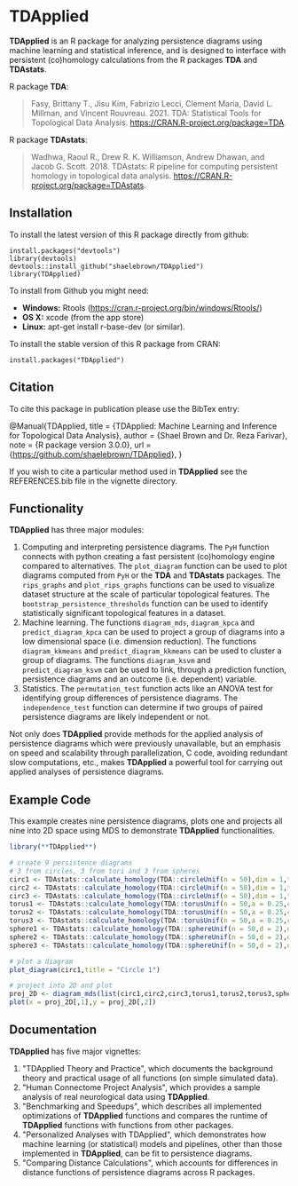 
<!-- README.md is generated from README.Rmd. Please edit that file -->

# **TDApplied**

<!-- badges: start -->
<!-- badges: end -->

**TDApplied** is an R package for analyzing persistence diagrams using
machine learning and statistical inference, and is designed to interface
with persistent (co)homology calculations from the R packages **TDA** and
**TDAstats**.

R package **TDA**:

> Fasy, Brittany T., Jisu Kim, Fabrizio Lecci, Clement Maria, David L.
> Millman, and Vincent Rouvreau. 2021. TDA: Statistical Tools for
> Topological Data Analysis. <https://CRAN.R-project.org/package=TDA>.

R package **TDAstats**:

> Wadhwa, Raoul R., Drew R. K. Williamson, Andrew Dhawan, and Jacob G.
> Scott. 2018. TDAstats: R pipeline for computing persistent homology in
> topological data analysis.
> <https://CRAN.R-project.org/package=TDAstats>.

## Installation

To install the latest version of this R package directly from github:

    install.packages("devtools")
    library(devtools)
    devtools::install_github("shaelebrown/TDApplied")
    library(TDApplied)

To install from Github you might need:

-   **Windows:** Rtools
    (<https://cran.r-project.org/bin/windows/Rtools/>)
-   **OS X:** xcode (from the app store)
-   **Linux:** apt-get install r-base-dev (or similar).

To install the stable version of this R package from CRAN:

    install.packages("TDApplied")

## Citation

To cite this package in publication please use the BibTex entry:

@Manual{TDApplied, title = {TDApplied: Machine Learning and Inference
for Topological Data Analysis}, author = {Shael Brown and Dr. Reza
Farivar}, note = {R package version 3.0.0}, url =
{<https://github.com/shaelebrown/TDApplied>}, }

If you wish to cite a particular method used in **TDApplied** see the
REFERENCES.bib file in the vignette directory.

## Functionality

**TDApplied** has three major modules:

1. Computing and interpreting persistence diagrams. The `PyH` function connects with python creating a fast persistent (co)homology engine compared to alternatives. The `plot_diagram` function can be used to plot diagrams computed from `PyH` or the **TDA** and **TDAstats** packages. The `rips_graphs` and `plot_rips_graphs` functions can be used to visualize dataset structure at the scale of particular topological features. The `bootstrap_persistence_thresholds` function can be used to identify statistically significant topological features in a dataset.
2. Machine learning. The functions `diagram_mds`, `diagram_kpca` and `predict_diagram_kpca` can be used to project a group of diagrams into a low dimensional space (i.e. dimension reduction). The functions `diagram_kkmeans` and `predict_diagram_kkmeans` can be used to cluster a group of diagrams. The functions `diagram_ksvm` and `predict_diagram_ksvm` can be used to link, through a prediction function, persistence diagrams and an outcome (i.e. dependent) variable.
3. Statistics. The `permutation_test` function acts like an ANOVA test for identifying group differences of persistence diagrams. The `independence_test` function can determine if two groups of paired persistence diagrams are likely independent or not.

Not only does **TDApplied** provide methods for the applied analysis of persistence diagrams which were previously unavailable, but an emphasis on speed and scalability through parallelization, C code, avoiding redundant slow computations, etc., makes **TDApplied** a powerful tool for carrying out applied analyses of persistence diagrams.

## Example Code

This example creates nine persistence diagrams, plots one and projects
all nine into 2D space using MDS to demonstrate **TDApplied**
functionalities.

``` r
library(**TDApplied**)

# create 9 persistence diagrams
# 3 from circles, 3 from tori and 3 from spheres
circ1 <- TDAstats::calculate_homology(TDA::circleUnif(n = 50),dim = 1,threshold = 1)
circ2 <- TDAstats::calculate_homology(TDA::circleUnif(n = 50),dim = 1,threshold = 1)
circ3 <- TDAstats::calculate_homology(TDA::circleUnif(n = 50),dim = 1,threshold = 1)
torus1 <- TDAstats::calculate_homology(TDA::torusUnif(n = 50,a = 0.25,c = 1),dim = 1,threshold = 1)
torus2 <- TDAstats::calculate_homology(TDA::torusUnif(n = 50,a = 0.25,c = 1),dim = 1,threshold = 1)
torus3 <- TDAstats::calculate_homology(TDA::torusUnif(n = 50,a = 0.25,c = 1),dim = 1,threshold = 1)
sphere1 <- TDAstats::calculate_homology(TDA::sphereUnif(n = 50,d = 2),dim = 1,threshold = 1)
sphere2 <- TDAstats::calculate_homology(TDA::sphereUnif(n = 50,d = 2),dim = 1,threshold = 1)
sphere3 <- TDAstats::calculate_homology(TDA::sphereUnif(n = 50,d = 2),dim = 1,threshold = 1)

# plot a diagram
plot_diagram(circ1,title = "Circle 1")

# project into 2D and plot
proj_2D <- diagram_mds(list(circ1,circ2,circ3,torus1,torus2,torus3,sphere1,sphere2,sphere3),dim = 1,k = 2)
plot(x = proj_2D[,1],y = proj_2D[,2])
```

## Documentation

**TDApplied** has five major vignettes:

1. "TDApplied Theory and Practice", which documents the background theory and practical usage of all functions (on simple simulated data).
2. "Human Connectome Project Analysis", which provides a sample analysis of real neurological data using **TDApplied**.
3. "Benchmarking and Speedups", which describes all implemented optimizations of **TDApplied** functions and compares the runtime of **TDApplied** functions with functions from other packages.
4. "Personalized Analyses with TDApplied", which demonstrates how machine learning (or statistical) models and pipelines, other than those implemented in **TDApplied**, can be fit to persistence diagrams.
5. "Comparing Distance Calculations", which accounts for differences in distance functions of persistence diagrams across R packages.
